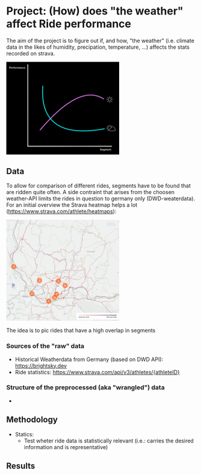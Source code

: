 # Project: (How) does "the weather" affect Ride performance
The aim of the project is to figure out if, and how, "the weather" (i.e. climate data in the likes of humidity, precipation, temperature, ...) affects the stats recorded on strava.

<img
  src="./ProjectIdea.png"
  alt="Coordinate system showing a pinkish and a greenish line. The lines are annotated with weather icons"
  style="display: inline-block; margin: 0 auto; max-width: 300px">


## Data
To allow for comparison of different rides, segments have to be found that are ridden quite often. A side contraint that arises from the choosen weather-API limits the rides in question to germany only (DWD-weaterdata). For an initial overview the Strava heatmap helps a lot (https://www.strava.com/athlete/heatmaps):

<img
  src="./Heatmap.png"
  alt="Strava heatmap"
  style="display: inline-block; margin: 0 auto; max-width: 300px">


The idea is to pic rides that have a high overlap in segments
### Sources of the "raw" data
* Historical Weatherdata from Germany (based on DWD API): https://brightsky.dev
* Ride statistics: https://www.strava.com/api/v3/athletes/{athleteID}
### Structure of the preprocessed (aka "wrangled") data
* 
## Methodology
* Statics:
  * Test wheter ride data is statistically relevant (i.e.: carries the desired information and is representative)
## Results

